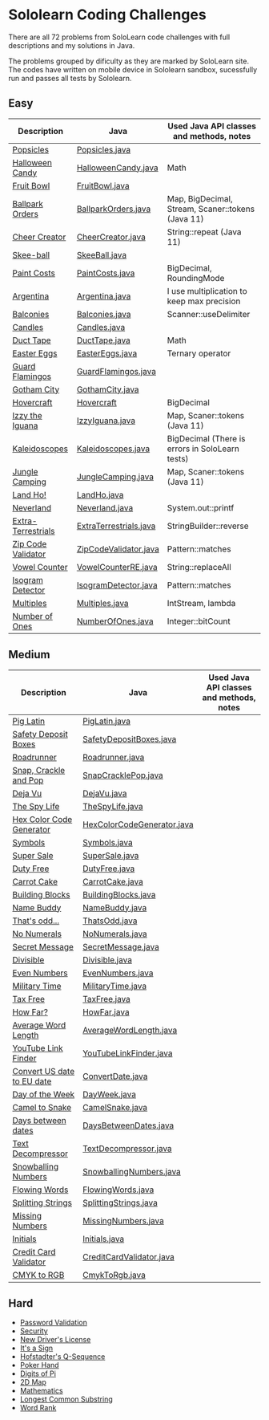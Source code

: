 # Sololearn Coding Challenges

There are all 72 problems from SoloLearn code challenges with full descriptions and my solutions in Java. 

The problems grouped by dificulty as they are marked by SoloLearn site. The codes have written on mobile device in Sololearn sandbox, sucessfully run and passes all tests by Sololearn. 

## Easy

Description | Java | Used Java API classes and methods, notes
----|----|----
[Popsicles](easy/popsicles/README.md) | [Popsicles.java](easy/popsicles/Popsicles.java) | 
[Halloween Candy](easy/halloween-candy) | [HalloweenCandy.java](easy/halloween-candy/HalloweenCandy.java) | Math
[Fruit Bowl](easy/fruit-bowl) | [FruitBowl.java](easy/fruit-bowl/FruitBowl.java) | 
[Ballpark Orders](easy/pro-ballpark-orders/) | [BallparkOrders.java](easy/pro-ballpark-orders/BallparkOrders.java) | Map, BigDecimal, Stream, Scaner::tokens (Java 11)
[Cheer Creator](easy/cheer-creator) | [CheerCreator.java](easy/cheer-creator/CheerCreator.java) | String::repeat (Java 11)
[Skee-ball](easy/skee-ball) | [SkeeBall.java](easy/skee-ball/SkeeBall.java) | 
[Paint Costs](easy/paint-costs) |  [PaintCosts.java](easy/paint-costs/PaintCosts.java) | BigDecimal, RoundingMode
[Argentina](easy/argentina) |  [Argentina.java](easy/argentina/Argentina.java) | I use multiplication to keep max precision
[Balconies](easy/pro-balconies) | [Balconies.java](easy/pro-balconies/Balconies.java) | Scanner::useDelimiter 
[Candles](easy/pro-candles) | [Candles.java](easy/pro-candles/Candles.java) | 
[Duct Tape](/easy/pro-duct-tape) | [DuctTape.java](/easy/pro-duct-tape/DuctTape.java) | Math
[Easter Eggs](easy/pro-easter-eggs) | [EasterEggs.java](easy/pro-easter-eggs/EasterEggs.java) | Ternary operator
[Guard Flamingos](easy/guard-flamingos/) | [GuardFlamingos.java](easy/guard-flamingos/GuardFlamingos.java) |
[Gotham City](easy/gotham-city) | [GothamCity.java](easy/gotham-city/GothamCity.java) |
[Hovercraft](easy/hovercraft) | [Hovercraft](easy/hovercraft) | BigDecimal
[Izzy the Iguana](easy/pro-izzy-the-iguana) | [IzzyIguana.java](easy/pro-izzy-the-iguana/IzzyIguana.java) | Map, Scaner::tokens (Java 11)
[Kaleidoscopes](easy/pro-kaleidoscopes) | [Kaleidoscopes.java](easy/pro-kaleidoscopes/Kaleidoscopes.java) | BigDecimal (There is errors in SoloLearn tests)
[Jungle Camping](easy/jungle-camping) | [JungleCamping.java](easy/jungle-camping/JungleCamping.java) | Map, Scaner::tokens (Java 11)
[Land Ho!](easy/pro-land-ho) | [LandHo.java](easy/pro-land-ho/LandHo.java) |
[Neverland](easy/pro-neverland) | [Neverland.java](easy/pro-neverland/Neverland.java) | System.out::printf
[Extra-Terrestrials](easy/extra-terristrials) | [ExtraTerrestrials.java](easy/extra-terristrials/ExtraTerrestrials.java) | StringBuilder::reverse
[Zip Code Validator](easy/pro-zip-code-validator) | [ZipCodeValidator.java](easy/pro-zip-code-validator/ZipCodeValidator.java) | Pattern::matches
[Vowel Counter](easy/pro-vowel-counter) | [VowelCounterRE.java](easy/pro-vowel-counter/VowelCounterRE.java) | String::replaceAll
[Isogram Detector](easy/pro-isogram-detector/) | [IsogramDetector.java](easy/pro-isogram-detector/IsogramDetector.java) | Pattern::matches
[Multiples](easy/pro-multiples/) | [Multiples.java](easy/pro-multiples/Multiples.java) | IntStream, lambda
[Number of Ones](easy/pro-number-of-ones) | [NumberOfOnes.java](easy/pro-number-of-ones/NumberOfOnes.java) | Integer::bitCount

## Medium

Description | Java | Used Java API classes and methods, notes
----|----|----
[Pig Latin](medium/pig-latin) | [PigLatin.java](medium/pig-latin) |
[Safety Deposit Boxes](medium/pro-safety-deposit-boxes) | [SafetyDepositBoxes.java](medium/pro-safety-deposit-boxes) |
[Roadrunner](medium/pro-roadrunner) | [Roadrunner.java](medium/pro-roadrunner) |
[Snap, Crackle and Pop](medium/pro-snap-crackle-and-pop/) | [SnapCracklePop.java](medium/pro-snap-crackle-and-pop/) |
[Deja Vu](medium/deja-vu) | [DejaVu.java](medium/deja-vu) |
[The Spy Life](medium/the-spy-life) | [TheSpyLife.java](medium/the-spy-life) |
[Hex Color Code Generator](medium/pro-hex-color-code-generator) | [HexColorCodeGenerator.java](medium/pro-hex-color-code-generator) |
[Symbols](medium/symbols) | [Symbols.java](medium/symbols) |
[Super Sale](medium/pro-super-sale) | [SuperSale.java](medium/pro-super-sale) |
[Duty Free](medium/pro-duty-free) | [DutyFree.java](medium/pro-duty-free) |
[Carrot Cake](medium/pro-carrot-cake) | [CarrotCake.java](medium/pro-carrot-cake) |
[Building Blocks](medium/pro-building-blocks) | [BuildingBlocks.java](medium/pro-building-blocks) |
[Name Buddy](medium/pro-name-buddy) | [NameBuddy.java](medium/pro-name-buddy) |
[That's odd...](medium/thats-odd) | [ThatsOdd.java](medium/thats-odd) |
[No Numerals](medium/no-numerals) | [NoNumerals.java](medium/no-numerals) |
[Secret Message](medium/secret-message) | [SecretMessage.java](medium/secret-message) |
[Divisible](medium/pro-divisible) | [Divisible.java](medium/pro-divisible) |
[Even Numbers](medium/pro-even-numbers) | [EvenNumbers.java](medium/pro-even-numbers) |
[Military Time](medium/military-time) | [MilitaryTime.java](medium/military-time) |
[Tax Free](medium/pro-tax-free) | [TaxFree.java](medium/pro-tax-free) |
[How Far?](medium/pro-how-far) | [HowFar.java](medium/pro-how-far) |
[Average Word Length](medium/average-word-length) | [AverageWordLength.java](medium/average-word-length) |
[YouTube Link Finder](medium/youtube-link-finder) | [YouTubeLinkFinder.java](medium/youtube-link-finder) |
[Convert US date to EU date](medium/convert-date) | [ConvertDate.java](medium/convert-date) |
[Day of the Week](medium/pro-day-of-the-week) | [DayWeek.java](medium/pro-day-of-the-week) |
[Camel to Snake](medium/pro-camel-to-snake) | [CamelSnake.java](medium/pro-camel-to-snake) |
[Days between dates](medium/pro-days-between-dates) | [DaysBetweenDates.java](medium/pro-days-between-dates) |
[Text Decompressor](medium/pro-text-decompressor) | [TextDecompressor.java](medium/pro-text-decompressor) |
[Snowballing Numbers](medium/pro-snowballing-numbers) | [SnowballingNumbers.java](medium/pro-snowballing-numbers) |
[Flowing Words](medium/pro-flowing-words) | [FlowingWords.java](medium/pro-flowing-words) |
[Splitting Strings](medium/pro-splitting-strings) | [SplittingStrings.java](medium/pro-splitting-strings) |
[Missing Numbers](medium/pro-missing-numbers) | [MissingNumbers.java](medium/pro-missing-numbers) |
[Initials](medium/pro-initials/) | [Initials.java](medium/pro-initials/) |
[Credit Card Validator](medium/pro-credit-card-validator/) | [CreditCardValidator.java](medium/pro-credit-card-validator/) |
[CMYK to RGB](medium/pro-CMYK-to-RGB) | [CmykToRgb.java](medium/pro-CMYK-to-RGB)

## Hard

- [Password Validation](hard/password-validation)
- [Security](hard/security)
- [New Driver's License](hard/new-drivers-license)
- [It's a Sign](hard/pro-its-a-sign)
- [Hofstadter's Q-Sequence](hard/pro-hofstadter-q-sequence)
- [Poker Hand](hard/pro-poker-hand)
- [Digits of Pi](hard/pro-digits-of-pi)
- [2D Map](hard/pro-2d-map)
- [Mathematics](hard/pro-mathematics)
- [Longest Common Substring](medium/pro-longest-common-substring)
- [Word Rank](hard/pro-word-rank)

